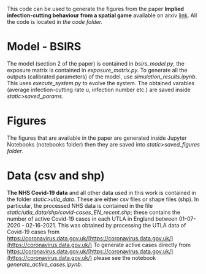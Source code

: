 This code can be used to generate the figures from the paper **Implied infection-cutting behaviour from a spatial game**
available on arxiv [ link](https://arxiv.org/). All the code is located in *the code folder.* 

# Model - BSIRS
The model (section 2 of the paper) is contained in *bsirs_model.py*, the exposure matrix is contained in *exposure_matrix.py.* 
To generate all the outputs (calibrated parameters) of the model, use *simulation_results.ipynb*. This uses *execute_system.py* to evolve the system.
The obtained varables (average infection-cutting rate u, infection number etc.) are saved inside *static>saved_params*.

# Figures
The figures that are available in the paper are generated inside Jupyter Notebooks (notebooks folder) then they are saved into *static>saved_figures folder*.

# Data (csv and shp)
**The NHS Covid-19 data** and all other data used in this work is contained in the folder *static>utla_data*. These are either csv files or shape files (shp). In particular, the processed NHS data is contained in the file *static/utla_data/shp/covid-cases_EN_recent.shp*; these contains the number of active Covid-19 cases in each UTLA in England between 01-07-2020 - 02-16-2021. This was obtained by processing the UTLA data of Covid-19 cases from https://coronavirus.data.gov.uk/[https://coronavirus.data.gov.uk/](https://coronavirus.data.gov.uk/) 
To generate active cases directly from https://coronavirus.data.gov.uk/[https://coronavirus.data.gov.uk/](https://coronavirus.data.gov.uk/)  please see the notebook *generate_active_cases.ipynb*.